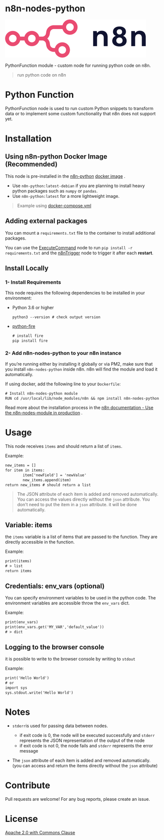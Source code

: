 # n8n-nodes-python

![n8n.io - Workflow Automation](https://raw.githubusercontent.com/n8n-io/n8n/master/assets/n8n-logo.png)

PythonFunction module - custom node for running python code on n8n.

> run python code on n8n

# Python Function

PythonFunction node is used to run custom Python snippets to transform data or to implement some custom functionality
that n8n does not support yet.

# Installation

## Using n8n-python Docker Image (Recommended)

This node is pre-installed in
the [n8n-python](https://github.com/naskio/docker-n8n-python) [docker image](https://hub.docker.com/r/naskio/n8n-python)
.

- Use `n8n-python:latest-debian` if you are planning to install heavy python packages such as `numpy` or `pandas`.
- Use `n8n-python:latest` for a more lightweight image.

> Example using [docker-compose.yml](https://github.com/naskio/docker-n8n-python/blob/main/demo/docker-compose-local.yml)

## Adding external packages

You can mount a `requirements.txt` file to the container to install additional packages.

You can use the [ExecuteCommand](https://n8n.io/integrations/n8n-nodes-base.executeCommand) node to
run `pip install -r requirements.txt`
and the [n8nTrigger](https://n8n.io/integrations/n8n-nodes-base.n8nTrigger) node to trigger it after each **restart**.

## Install Locally

### 1- Install Requirements

This node requires the following dependencies to be installed in your environment:

- Python 3.6 or higher
	```shell
	python3 --version # check output version
	```

- [python-fire](https://www.github.com/google/python-fire)
	```shell
	# install fire
	pip install fire
	```

### 2- Add n8n-nodes-python to your n8n instance

If you’re running either by installing it globally or via PM2, make sure that you install `n8n-nodes-python` inside n8n.
n8n will find the module and load it automatically.

If using docker, add the following line to your `Dockerfile`:

```shell
# Install n8n-nodes-python module
RUN cd /usr/local/lib/node_modules/n8n && npm install n8n-nodes-python
```

Read more about the installation process in
the [n8n documentation - Use the n8n-nodes-module in production](https://docs.n8n.io/nodes/creating-nodes/create-n8n-nodes-module.html#use-the-n8n-nodes-module-in-production)
.

# Usage

This node receives `ìtems` and should return a list of `items`.

Example:

```python3
new_items = []
for item in items:
		item['newField'] = 'newValue'
		new_items.append(item)
return new_items # should return a list
```

> The JSON attribute of each item is added and removed automatically.
> You can access the values directly without the `json` attribute.
> You don't need to put the item in a `json` attribute. it will be done automatically.

## Variable: items

the `items` variable is a list of items that are passed to the function. They are directly accessible in the function.

Example:

```python3
print(items)
# > list
return items
```

## Credentials: env_vars (optional)

You can specify environment variables to be used in the python code. The environment variables are accessible throw
the `env_vars` dict.

Example:

```python3
print(env_vars)
print(env_vars.get('MY_VAR','default_value'))
# > dict
```

## Logging to the browser console

it is possible to write to the browser console by writing to `stdout`

Example:

```
print('Hello World')
# or
import sys
sys.stdout.write('Hello World')
```

# Notes

- `stderr`is used for passing data between nodes.

	- if exit code is 0, the node will be executed successfully and `stderr` represents the JSON representation of the
		output of the node
	- if exit code is not 0, the node fails and `stderr` represents the error message


- The `json` attribute of each item is added and removed automatically. (you can access and return the items directly
	without the `json` attribute)

# Contribute

Pull requests are welcome! For any bug reports, please create an issue.

# License

[Apache 2.0 with Commons Clause](LICENSE.md)
